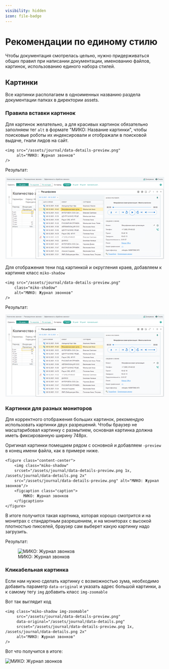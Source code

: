 ```yaml
---
visibility: hidden
icon: file-badge
---
```

# Рекомендации по единому стилю

Чтобы документация смотрелась цельно, нужно придерживаться общих правил при написании документации, 
именованию файлов, картинок, использованию единого набора стилей.

## Картинки
Все картинки располагаем в одноименных названию раздела документации папках в директории assets.

### Правила вставки картинок
Для картинок желательно, а для красивых картинок обязательно заполняем тег `alt` в формате "МИКО: Название картинки",
чтобы поисковые роботы их индексировали и отображали в поисковой выдаче, гнали лидов на сайт.

```
<img src="/assets/journal/data-details-preview.png" 
     alt="МИКО: Журнал звонков"
/>
```

Результат:

<img src="/assets/journal/data-details-preview.png"
alt="МИКО: Журнал звонков"
/>


Для отображения тени под картинкой и округления краев, добавляем к картинке класс `miko-shadow`

```
<img src="/assets/journal/data-details-preview.png" 
    class="miko-shadow" 
    alt="МИКО: Журнал звонков"
/>
```

Результат:

<img src="/assets/journal/data-details-preview.png"
class="miko-shadow"
alt="МИКО: Журнал звонков"
/>


### Картинки для разных мониторов
Для корректного отображения больших картинок, рекомендую использовать картинки двух разрешений.
Чтобы браузер не масштарибовал картинку с размытием, основная картинка должна иметь фиксированную ширину 748px.

Оригинал картинки помещаем рядом с основной и добавляем `-preview` в конец имени файла, как в примере ниже.

```
<figure class="content-center">
    <img class="miko-shadow"
    srcset="/assets/journal/data-details-preview.png 1x, /assets/journal/data-details.png 2x"
    src="/assets/journal/data-details-preview.png" alt="МИКО: Журнал звонков"/>
    <figcaption class="caption">
        МИКО: Журнал звонков
    </figcaption>
</figure>
```

В итоге получится такая картника, которая хорошо смотрится и на монитрах с стандартным разрешением, и на мониторах с 
высокой плотностью пикселей, браузер сам выберет какую картинку надо загрузить.

Результат:

<figure class="content-center">
    <img class="miko-shadow"
            src="/assets/journal/data-details-preview.png"
            srcset="/assets/journal/data-details-preview.png 1x, /assets/journal/data-details.png 2x"
            alt="МИКО: Журнал звонков"
    />
    <figcaption class="caption">
        МИКО: Журнал звонков
    </figcaption>
</figure>


### Кликабельная картинка

Если нам нужно сделать картинку с возможностью зума, необходимо добавить параметр `data-original` и указать адрес 
большой картинки, а к самому тегу `img` добавить класс `img-zoomable`

Вот так выглядит код

```
<img class="miko-shadow img-zoomable" 
     src="/assets/journal/data-details-preview.png"
     data-original="/assets/journal/data-details.png"
     srcset="/assets/journal/data-details-preview.png 1x, /assets/journal/data-details.png 2x" 
     alt="МИКО: Журнал звонков"
/>
```

Вот что получится в итоге:

<img class="miko-shadow img-zoomable"
src="/assets/journal/data-details-preview.png"
data-original="/assets/journal/data-details.png"
srcset="/assets/journal/data-details-preview.png 1x, /assets/journal/data-details.png 2x"
alt="МИКО: Журнал звонков"
/>
